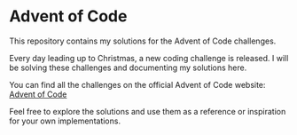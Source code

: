 # Advent of Code

This repository contains my solutions for the Advent of Code challenges. 

Every day leading up to Christmas, a new coding challenge is released. I will be solving these challenges and documenting my solutions here.

You can find all the challenges on the official Advent of Code website: [Advent of Code](https://adventofcode.com/)

Feel free to explore the solutions and use them as a reference or inspiration for your own implementations.
